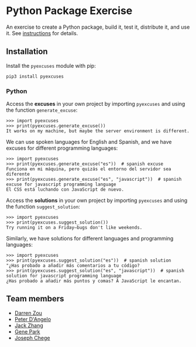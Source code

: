 # Python Package Exercise

An exercise to create a Python package, build it, test it, distribute it, and use it. See [instructions](./instructions.md) for details.

## Installation

Install the `pyexcuses` module with pip:

```console
pip3 install pyexcuses
```

### Python

Access the **excuses** in your own project by importing `pyexcuses` and using the function
`generate_excuse`:

```pycon
>>> import pyexcuses
>>> print(pyexcuses.generate_excuse())
It works on my machine, but maybe the server environment is different.
```

We can use spoken languages for English and Spanish, and we have excuses for different programming languages:

```pycon
>>> import pyexcuses
>>> print(pyexcuses.generate_excuse("es"))  # spanish excuse
Funciona en mi máquina, pero quizás el entorno del servidor sea diferente
>>> print(pyexcuses.generate_excuse("es", "javascript"))  # spanish excuse for javascript programming language
El CSS está luchando con JavaScript de nuevo.
```

Access the **solutions** in your own project by importing `pyexcuses` and using the function
`suggest_solution`:

```pycon
>>> import pyexcuses
>>> print(pyexcuses.suggest_solution())
Try running it on a Friday—bugs don't like weekends.
```

Similarly, we have solutions for different languages and programming languages:

```pycon
>>> import pyexcuses
>>> print(pyexcuses.suggest_solution("es"))  # spanish solution
"¿Has probado a añadir más comentarios a tu código?
>>> print(pyexcuses.suggest_solution("es", "javascript"))  # spanish solution for javascript programming language
¿Has probado a añadir más puntos y comas? A JavaScript le encantan.
```

## Team members

- [Darren Zou](https://github.com/darrenzou)
- [Peter D'Angelo](https://github.com/dangelo729)
- [Jack Zhang](https://github.com/yz6973)
- [Gene Park](https://github.com/geneparkmcs)
- [Joseph Chege](https://github.com/JosephChege4)
